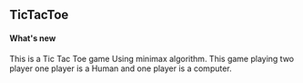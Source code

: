 ## TicTacToe

#### What's new
This is a Tic Tac Toe game Using minimax algorithm. This game playing two player one player is a Human and one player is a computer.